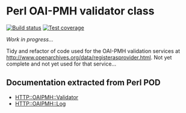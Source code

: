 # Perl OAI-PMH validator class

[![Build status](https://travis-ci.org/zimeon/oaipmh-validator.svg?branch=master)](https://travis-ci.org/zimeon/oaipmh-validator)
[![Test coverage](https://coveralls.io/repos/zimeon/oaipmh-validator/badge.png?branch=master)](https://coveralls.io/r/zimeon/oaipmh-validator?branch=master)

*Work in progress...*

Tidy and refactor of code used for the OAI-PMH validation services
at <http://www.openarchives.org/data/registerasprovider.html>. Not yet
complete and not yet used for that service...

## Documentation extracted from Perl POD

  * [HTTP::OAIPMH::Validator](Validator.md)
  * [HTTP::OAIPMH::Log](Log.md)

